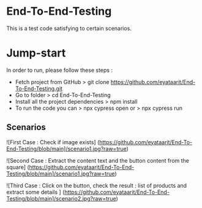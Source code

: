 # End-To-End-Testing
This is a test code satisfying to certain scenarios. 

# Jump-start
In order to run, please follow these steps :
- Fetch project from GitHub > git clone https://github.com/eyataarit/End-To-End-Testing.git
- Go to folder > cd End-To-End-Testing
- Install all the project dependencies > npm install 
- To run the code you can > npx cypress open or > npx cypress run 

## Scenarios 
![First Case : Check if image exists]
(https://github.com/eyataarit/End-To-End-Testing/blob/main]/scenario1.jpg?raw=true)

![Second Case : Extract the content text and the button content from the square]
(https://github.com/eyataarit/End-To-End-Testing/blob/main]/scenario1.jpg?raw=true)

![Third Case : Click on the button, check the result : list of products and extract some details ]
(https://github.com/eyataarit/End-To-End-Testing/blob/main]/scenario2.jpg?raw=true)

